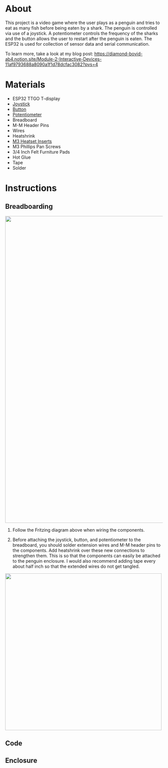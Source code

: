 # **About**
This project is a video game where the user plays as a penguin and tries to eat as many fish before being eaten by a shark. The penguin is controlled via use of a joystick. A potentiometer controls the frequency of the sharks and the button allows the user to restart after the penguin is eaten. The ESP32 is used for collection of sensor data and serial communication.

To learn more, take a look at my blog post: https://diamond-bovid-ab4.notion.site/Module-2-Interactive-Devices-11af9793688a8090a1f1d78dcfac3082?pvs=4

# **Materials**
- ESP32 TTGO T-display
- [Joystick](https://www.aliexpress.us/item/3256806002431759.html?spm=a2g0o.productlist.main.9.27cc669cp7PAyl&algo_pvid=5b7c1c10-8ecc-4a5a-93ae-169c947d8ba0&algo_exp_id=5b7c1c10-8ecc-4a5a-93ae-169c947d8ba0-4&pdp_npi=4%40dis%21USD%211.08%210.99%21%21%211.08%210.99%21%40210321dc17219345348044203eb837%2112000036194260765%21sea%21US%210%21ABX&curPageLogUid=DToZBiVTSLtx&utparam-url=scene%3Asearch%7Cquery_from%3A)
- [Button](https://www.aliexpress.us/item/3256806107122384.html?spm=a2g0o.order_list.order_list_main.47.21ef1802q6HtRj&gatewayAdapt=glo2usa#nav-specification)
- [Potentiometer](https://www.digikey.com/en/products/detail/sparkfun-electronics/COM-09806/7319606?s=N4IgTCBcDaIMIHkCyBaADATgBxoGwgF0BfIA)
- Breadboard
- M-M Header Pins
- Wires
- Heatshrink
- [M3 Heatset Inserts](https://www.adafruit.com/product/4255)
- M3 Phillips Pan Screws
- 3/4 Inch Felt Furniture Pads
- Hot Glue
- Tape
- Solder

# **Instructions**
## Breadboarding
<img width="978"  src="https://github.com/user-attachments/assets/4fff7989-0ed2-4872-b0d3-4f44b46cdd2e">

1. Follow the Fritzing diagram above when wiring the components. 

2. Before attaching the joystick, button, and potentiometer to the breadboard, you should solder extension wires and M-M header pins to the components. Add heatshrink over these new connections to strengthen them. This is so that the components can easily be attached to the penguin enclosure. I would also recommend adding tape every about half inch so that the extended wires do not get tangled. 
<img width="500"  src= "https://github.com/user-attachments/assets/784b5d67-d500-488a-9bd9-5c3ea9a5796d">

## Code 

## Enclosure
